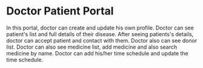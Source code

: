 # Doctor Patient Portal
In this portal, doctor can create and update his own profile. Doctor can see patient's list and full details of their disease. After seeing patients's details, doctor can accept
patient and contact with them. Doctor also can see donor list. Doctor can also see medicine list, add medicine and also search medicine by name. Doctor can add his/her time 
schedule and update the time schedule.
